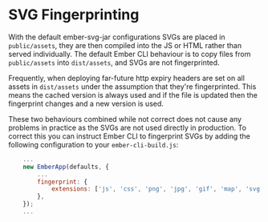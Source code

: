 # SVG Fingerprinting

With the default ember-svg-jar configurations SVGs are placed in `public/assets`, they are then compiled into the JS or HTML rather than served individually. The default Ember CLI behaviour is to copy files from `public/assets` into `dist/assets`, and SVGs are not fingerprinted.

Frequently, when deploying far-future http expiry headers are set on all assets in `dist/assets` under the assumption that they're fingerprinted. This means the cached version is always used and if the file is updated then the fingerprint changes and a new version is used.

These two behaviours combined while not correct does not cause any problems in practice as the SVGs are not used directly in production. To correct this you can instruct Ember CLI to fingerprint SVGs by adding the following configuration to your `ember-cli-build.js`:

```javascript
    ...
    new EmberApp(defaults, {
        ...
        fingerprint: {
            extensions: ['js', 'css', 'png', 'jpg', 'gif', 'map', 'svg', 'ttf', 'woff', 'woff2'],
        },
    });
    ...
```
